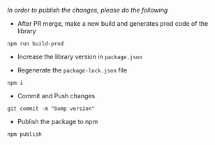 *In order to publish the changes, please do the following*
- After PR merge, make a new build and generates prod code of the library

```static
npm run build-prod
```

- Increase the library version in `package.json`

- Regenerate the `package-lock.json` file

```static
npm i
```

- Commit and Push changes
```static
git commit -m "bump version"
```

- Publish the package to npm
```static
npm publish 
```